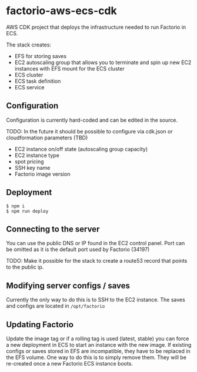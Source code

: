 # factorio-aws-ecs-cdk

AWS CDK project that deploys the infrastructure needed to run Factorio in ECS.

The stack creates:
- EFS for storing saves
- EC2 autoscaling group that allows you to terminate and spin up new EC2 instances with EFS mount for the ECS cluster
- ECS cluster
- ECS task definition
- ECS service

## Configuration

Configuration is currently hard-coded and can be edited in the source.

TODO: In the future it should be possible to configure via cdk.json or cloudformation parameters (TBD)
- EC2 instance on/off state (autoscaling group capacity)
- EC2 instance type
- spot pricing
- SSH key name
- Factorio image version

## Deployment

```
$ npm i
$ npm run deploy
```

## Connecting to the server

You can use the public DNS or IP found in the EC2 control panel. Port can be omitted as it is the default port used by Factorio (34197)

TODO: Make it possible for the stack to create a route53 record that points to the public ip.

## Modifying server configs / saves

Currently the only way to do this is to SSH to the EC2 instance. The saves and configs are located in `/opt/factorio`

## Updating Factorio

Update the image tag or if a rolling tag is used (latest, stable) you can force a new deployment in ECS to start an instance with the new image. If existing configs or saves stored in EFS are incompatible, they have to be replaced in the EFS volume. One way to do this is to simply remove them. They will be re-created once a new Factorio ECS instance boots.

